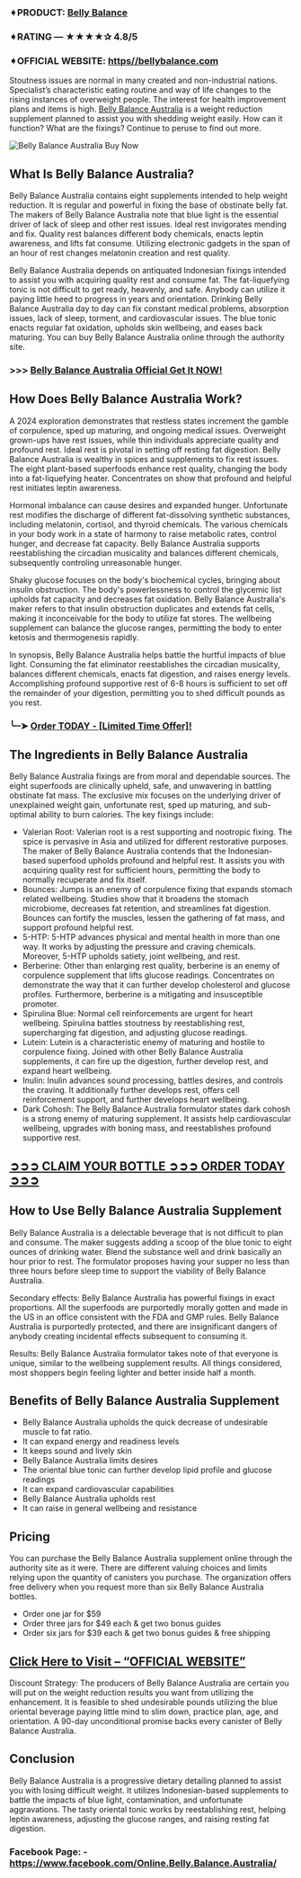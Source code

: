 ### ➧PRODUCT: [Belly Balance](https://www.facebook.com/Online.Belly.Balance.Australia/)
### ➧RATING — ★★★★✰ 4.8/5
### ➧OFFICIAL WEBSITE: [https//bellybalance.com](https://supplementcarts.com/belly-balance-australia/)

Stoutness issues are normal in many created and non-industrial nations. Specialist’s characteristic eating routine and way of life changes to the rising instances of overweight people. The interest for health improvement plans and items is high. [Belly Balance Australia](https://healthquerys.com/belly-balance-australia/) is a weight reduction supplement planned to assist you with shedding weight easily. How can it function? What are the fixings? Continue to peruse to find out more.

![Belly Balance Australia Buy Now](https://github.com/user-attachments/assets/3fbe5a8c-0a84-4daa-a07b-4967650cbf8f)


## What Is Belly Balance Australia?
Belly Balance Australia contains eight supplements intended to help weight reduction. It is regular and powerful in fixing the base of obstinate belly fat. The makers of Belly Balance Australia note that blue light is the essential driver of lack of sleep and other rest issues. Ideal rest invigorates mending and fix. Quality rest balances different body chemicals, enacts leptin awareness, and lifts fat consume. Utilizing electronic gadgets in the span of an hour of rest changes melatonin creation and rest quality.

Belly Balance Australia depends on antiquated Indonesian fixings intended to assist you with acquiring quality rest and consume fat. The fat-liquefying tonic is not difficult to get ready, heavenly, and safe. Anybody can utilize it paying little heed to progress in years and orientation. Drinking Belly Balance Australia day to day can fix constant medical problems, absorption issues, lack of sleep, torment, and cardiovascular issues. The blue tonic enacts regular fat oxidation, upholds skin wellbeing, and eases back maturing. You can buy Belly Balance Australia online through the authority site.

### >>> [Belly Balance Australia Official Get It NOW!](https://supplementcarts.com/belly-balance-australia/)

## How Does Belly Balance Australia Work?
A 2024 exploration demonstrates that restless states increment the gamble of corpulence, sped up maturing, and ongoing medical issues. Overweight grown-ups have rest issues, while thin individuals appreciate quality and profound rest. Ideal rest is pivotal in setting off resting fat digestion. Belly Balance Australia is wealthy in spices and supplements to fix rest issues. The eight plant-based superfoods enhance rest quality, changing the body into a fat-liquefying heater. Concentrates on show that profound and helpful rest initiates leptin awareness.

Hormonal imbalance can cause desires and expanded hunger. Unfortunate rest modifies the discharge of different fat-dissolving synthetic substances, including melatonin, cortisol, and thyroid chemicals. The various chemicals in your body work in a state of harmony to raise metabolic rates, control hunger, and decrease fat capacity. Belly Balance Australia supports reestablishing the circadian musicality and balances different chemicals, subsequently controling unreasonable hunger.

Shaky glucose focuses on the body's biochemical cycles, bringing about insulin obstruction. The body's powerlessness to control the glycemic list upholds fat capacity and decreases fat oxidation. Belly Balance Australia's maker refers to that insulin obstruction duplicates and extends fat cells, making it inconceivable for the body to utilize fat stores. The wellbeing supplement can balance the glucose ranges, permitting the body to enter ketosis and thermogenesis rapidly.

In synopsis, Belly Balance Australia helps battle the hurtful impacts of blue light. Consuming the fat eliminator reestablishes the circadian musicality, balances different chemicals, enacts fat digestion, and raises energy levels. Accomplishing profound supportive rest of 6-8 hours is sufficient to set off the remainder of your digestion, permitting you to shed difficult pounds as you rest.

### ╰┈➤ [Order TODAY - [Limited Time Offer]!](https://supplementcarts.com/belly-balance-australia/)

## The Ingredients in Belly Balance Australia
Belly Balance Australia fixings are from moral and dependable sources. The eight superfoods are clinically upheld, safe, and unwavering in battling obstinate fat mass. The exclusive mix focuses on the underlying driver of unexplained weight gain, unfortunate rest, sped up maturing, and sub-optimal ability to burn calories. The key fixings include:


- Valerian Root: Valerian root is a rest supporting and nootropic fixing. The spice is pervasive in Asia and utilized for different restorative purposes. The maker of Belly Balance Australia contends that the Indonesian-based superfood upholds profound and helpful rest. It assists you with acquiring quality rest for sufficient hours, permitting the body to normally recuperate and fix itself.
- Bounces: Jumps is an enemy of corpulence fixing that expands stomach related wellbeing. Studies show that it broadens the stomach microbiome, decreases fat retention, and streamlines fat digestion. Bounces can fortify the muscles, lessen the gathering of fat mass, and support profound helpful rest.
- 5-HTP: 5-HTP advances physical and mental health in more than one way. It works by adjusting the pressure and craving chemicals. Moreover, 5-HTP upholds satiety, joint wellbeing, and rest.
- Berberine: Other than enlarging rest quality, berberine is an enemy of corpulence supplement that lifts glucose readings. Concentrates on demonstrate the way that it can further develop cholesterol and glucose profiles. Furthermore, berberine is a mitigating and insusceptible promoter.
- Spirulina Blue: Normal cell reinforcements are urgent for heart wellbeing. Spirulina battles stoutness by reestablishing rest, supercharging fat digestion, and adjusting glucose readings.
- Lutein: Lutein is a characteristic enemy of maturing and hostile to corpulence fixing. Joined with other Belly Balance Australia supplements, it can fire up the digestion, further develop rest, and expand heart wellbeing.
- Inulin: Inulin advances sound processing, battles desires, and controls the craving. It additionally further develops rest, offers cell reinforcement support, and further develops heart wellbeing.
- Dark Cohosh: The Belly Balance Australia formulator states dark cohosh is a strong enemy of maturing supplement. It assists help cardiovascular wellbeing, upgrades with boning mass, and reestablishes profound supportive rest.


## [➲➲➲ CLAIM YOUR BOTTLE ➲➲➲ ORDER TODAY ➲➲➲](https://supplementcarts.com/belly-balance-australia/)

## How to Use Belly Balance Australia Supplement
Belly Balance Australia is a delectable beverage that is not difficult to plan and consume. The maker suggests adding a scoop of the blue tonic to eight ounces of drinking water. Blend the substance well and drink basically an hour prior to rest. The formulator proposes having your supper no less than three hours before sleep time to support the viability of Belly Balance Australia.

Secondary effects: Belly Balance Australia has powerful fixings in exact proportions. All the superfoods are purportedly morally gotten and made in the US in an office consistent with the FDA and GMP rules. Belly Balance Australia is purportedly protected, and there are insignificant dangers of anybody creating incidental effects subsequent to consuming it.

Results: Belly Balance Australia formulator takes note of that everyone is unique, similar to the wellbeing supplement results. All things considered, most shoppers begin feeling lighter and better inside half a month.

## Benefits of Belly Balance Australia Supplement

- Belly Balance Australia upholds the quick decrease of undesirable muscle to fat ratio.
- It can expand energy and readiness levels
- It keeps sound and lively skin
- Belly Balance Australia limits desires
- The oriental blue tonic can further develop lipid profile and glucose readings
- It can expand cardiovascular capabilities
- Belly Balance Australia upholds rest
- It can raise in general wellbeing and resistance

## Pricing
You can purchase the Belly Balance Australia supplement online through the authority site as it were. There are different valuing choices and limits relying upon the quantity of canisters you purchase. The organization offers free delivery when you request more than six Belly Balance Australia bottles.

- Order one jar for $59
- Order three jars for $49 each & get two bonus guides
- Order six jars for $39 each & get two bonus guides & free shipping

## [Click Here to Visit – “OFFICIAL WEBSITE”](https://supplementcarts.com/belly-balance-australia/)

Discount Strategy: The producers of Belly Balance Australia are certain you will put on the weight reduction results you want from utilizing the enhancement. It is feasible to shed undesirable pounds utilizing the blue oriental beverage paying little mind to slim down, practice plan, age, and orientation. A 90-day unconditional promise backs every canister of Belly Balance Australia.

## Conclusion
Belly Balance Australia is a progressive dietary detailing planned to assist you with losing difficult weight. It utilizes Indonesian-based supplements to battle the impacts of blue light, contamination, and unfortunate aggravations. The tasty oriental tonic works by reestablishing rest, helping leptin awareness, adjusting the glucose ranges, and raising resting fat digestion.

### Facebook Page: - https://www.facebook.com/Online.Belly.Balance.Australia/
